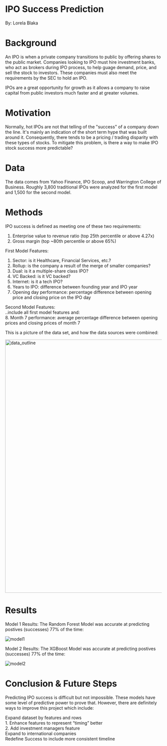 # IPO Success Prediction
By: Lorela Blaka


# Background


An IPO is when a private company transitions to public by offering shares to the public market. Companies looking to IPO must hire investment banks, who act as brokers during IPO process, to help guage demand, price, and sell the stock to investors. These companies must also meet the requirements by the SEC to hold an IPO. 

IPOs are a great opportunity for growth as it allows a company to raise capital from public investors much faster and at greater volumes. 


# Motivation
Normally, hot IPOs are not that telling of the "success" of a company down the line. It's mainly an indication of the short term hype that was built around it. Consequently, there tends to be a pricing / trading disparity with these types of stocks. To mitigate this problem, is there a way to make IPO stock success more predictable? 


# Data  
The data comes from Yahoo Finance, IPO Scoop, and Warrington College of Business. Roughly 3,800 traditional IPOs were analyzed for the first model and 1,500 for the second model. 


# Methods 

IPO success is defined as meeting one of these two requirements:
1. Enterprise value to revenue ratio (top 25th percentile or above 4.27x)
2. Gross margin (top ~80th percentile or above 65%)


First Model Features:
1. Sector:  is it Healthcare, Financial Services, etc.?
2. Rollup: is the company a result of the merge of smaller companies?
3. Dual: is it a multiple-share class IPO?
4. VC Backed: is it VC backed? 
5. Internet: is it a tech IPO?
6. Years to IPO: difference between founding year and IPO year
7. Opening day performance: percentage difference between opening price and closing price on the IPO day

Second Model Features:
<br> ..include all first model features and:
<br> 8. Month 7 performance: average percentage difference between opening prices and closing prices of month 7

This is a picture of the data set, and how the data sources were combined: 

<img width="815" alt="data_outline" src="https://user-images.githubusercontent.com/59107548/139172469-e1ed96b5-413e-4db5-997f-49471bd2ce03.png">



# Results

Model 1 Results: 
The Random Forest Model was accurate at predicting postives (successes) 77% of the time: 

![model1](https://user-images.githubusercontent.com/59107548/139172606-c3d5e797-a978-4555-952e-64f5beed3b36.png)

Model 2 Results: 
The XGBoost Model was accurate at predicting postives (successes) 77% of the time: 

![model2](https://user-images.githubusercontent.com/59107548/139172623-ff6b4bda-debb-45e5-845e-0fd03547a89f.png)

# Conclusion & Future Steps
Predicting IPO success is difficult but not impossible. These models have some level of predictive power to prove that. However, there are definitely ways to improve this project which include: 

Expand dataset by features and rows
<br> 1. Enhance features to represent “timing” better
<br> 2. Add investment managers feature
<br>Expand to international companies 
<br>Redefine Success to include more consistent timeline




